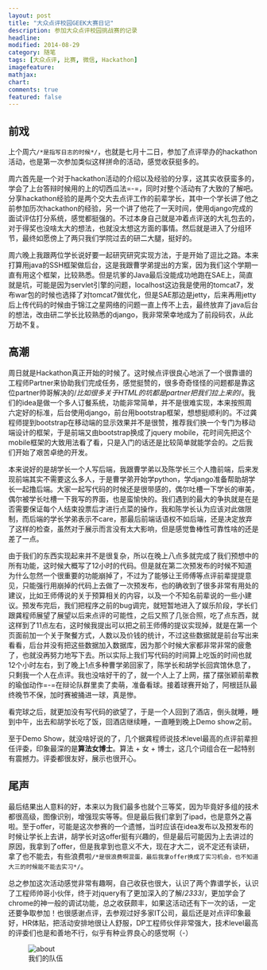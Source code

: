 ```yaml
---
layout: post
title: "大众点评校园GEEK大赛日记"
description: 参加大众点评校园挑战赛的记录
headline: 
modified: 2014-08-29
category: 随笔
tags: [大众点评, 比赛, 微信, Hackathon]
imagefeature: 
mathjax: 
chart: 
comments: true
featured: false
---
```


## 前戏

上个周六`/*是指写日志的时候*/`，也就是七月十二日，参加了点评举办的hackathon活动，也是第一次参加类似这样拼命的活动，感觉收获挺多的。

周六首先是一个对于hackathon活动的介绍以及经验的分享，这其实收获蛮多的，学会了上台答辩时候用的上的切西瓜法=-=，同时对整个活动有了大致的了解吧。分享hackathon经验的是两个交大去点评工作的前辈学长，其中一个学长讲了他之前参加历次hackathon的经验，另一个讲了他花了一天时间，使用django完成的面试评估打分系统，感觉都挺强的。不过本身自己就是冲着点评送的大礼包去的，对于得奖也没啥太大的想法，也就没太想这方面的事情。然后就是进入了分组环节，最终如愿傍上了两只我们学院过去的研二大腿，挺好的。

周六晚上我跟两位学长说好要一起研究研究实现方法，于是开始了逗比之路。本来打算用java的SSH框架做后台，这是我跟曹学弟提出的方案，因为我们这个学期一直有用这个框架，比较熟悉。但是坑爹的Java最后没能成功地跑在SAE上，简直就是坑，可能是因为servlet引擎的问题，localhost这边我是使用的tomcat7，发布war包的时候也选择了对tomcat7做优化，但是SAE那边是jetty，后来再用jetty后上传代码的时候由于锦江之星网络的问题一直上传不上去，最终放弃了java后台的想法，改由研二学长比较熟悉的django，我非常荣幸地成为了前段码农，从此万劫不复。

## 高潮

周日就是Hackathon真正开始的时候了。这时候点评很良心地派了一个很靠谱的工程师Partner来协助我们完成任务，感觉挺赞的，很多奇奇怪怪的问题都是靠这位partner帅哥解决的/*比如很多关于HTML的坑都是partner把我们拉上来的*/。我们的idea是做一个多人订餐系统，功能非常简单，并不是很难实现，本来按照周六定好的标准，后台使用django，前台用bootstrap框架，想想挺顺利的。不过龚程师提到bootstrap在移动端的显示效果并不是很赞，推荐我们换一个专门为移动端设计的框架，于是前端又由bootstrap换成了jquery mobile，花时间先把这个mobile框架的大致用法看了看，只是入门的话还是比较简单就能学会的。之后我们开始了艰苦卓绝的开发。

本来说好的是胡学长一个人写后端，我跟曹学弟以及陈学长三个人撸前端，后来发现前端其实不需要这么多人，于是曹学弟开始学python，学django准备帮助胡学长一起撸后端。大家一起写代码的时候还是很带感的，偶尔吐槽一下学长的审美，偶尔被学长吐槽一下我写的界面，也是蛮愉快的。我们遇到的最大的争执就是在是否需要保证每个人结束投票后才进行点菜的操作，我和陈学长认为应该对此做限制，而后端的学长学弟表示不care，那最后前端话语权不如后端，还是决定放弃了这样的检查，虽然对于展示而言没有太大影响，但是感觉鲁棒性可靠性啥的还是差了一点。

由于我们的东西实现起来并不是很复杂，所以在晚上八点多就完成了我们预想中的所有功能，这时候大概写了12小时的代码。但是就在第二次预发布的时候不知道为什么忽然一个很重要的功能崩掉了，不过为了能够让王师傅等点评前辈提提意见，只能强行用崩掉的代码上去做了一次预发布，也的确收到了很多非常有用处的建议，比如王师傅说的关于预算相关的内容，以及一个不知名前辈说的一些小建议。预发布完后，我们把程序之前的bug调完，就短暂地进入了娱乐阶段，学长们跟龚程师展望了展望以后来点评的可能性，之后又照了几张合照，吃了点东西，就这样到了11点左右，这时候我提出可以把之前王师傅的提议实现掉，就是在第一个页面前加一个关于聚餐方式，人数以及价钱的统计，不过这些数据就是前台写出来看看，后台并没有把这些数据加入数据库，因为那个时候大家都非常非常的疲惫了，也就没再努力地写下去。所以实际上我们写代码的时间算上吃饭的时间也就12个小时左右，到了晚上1点多种曹学弟回家了，陈学长和胡学长回宾馆休息了，只剩我一个人在点评。我也没啥好干的了，就一个人上了上网，摆了摆张颖前辈教的瑜伽动作=-=在辩论队群里卖了卖萌，准备看球。接着球赛开始了，阿根廷队最终晚节不保，加时赛被捅进一球，真是惨。

看完球之后，就更加没有写代码的欲望了，于是一个人回到了酒店，倒头就睡，睡到中午，出去和胡学长吃了饭，回酒店继续睡，一直睡到晚上Demo show之前。

至于Demo Show，就没啥好说的了，几个据龚程师说技术level最高的点评前辈担任评委，印象最深的是**算法女博士**。算法 + 女 + 博士，这几个词组合在一起特别有震撼力。评委都很友好，展示也很开心。

## 尾声

最后结果出人意料的好，本来以为我们最多也就个三等奖，因为毕竟好多组的技术都很高级，图像识别，增强现实等等。但是最后我们拿到了ipad，也是意外之喜啦。至于offer，可能是这次参赛的一个遗憾，当时应该在idea发布以及预发布的时候让学长上去讲，胡学长对这offer挺有兴趣的，但是最后可能因为上去讲过的原因，我拿到了offer，但是我拿到也意义不大，现在才大二，说不定还有读研，拿了也不能去，有些浪费啦`/*是很浪费啊混蛋，最后我拿offer换成了实习机会，也不知道大三的时候能不能去实习*/`。

总之参加这次活动感觉非常有趣啊，自己收获也很大，认识了两个靠谱学长，认识了工程师帅哥小伙伴，终于对jquery有了更加深入的了解/*2333*/，更加学会了chrome的神一般的调试功能，总之收获颇丰，如果这活动还有下一次的话，一定还要争取参加！也很感谢点评，去参观过好多家IT公司，最后还是对点评印象最好，HR体贴，把活动安排地很让人舒服，DP工程师伙伴非常强大，技术level最高的评委们也是和善地不行，似乎有种业界良心的感觉啊（*-*）

<figure>
	<img src="{{ site.url }}/images/DianPing/us.jpg" alt="about">
	<figcaption>我们的队伍</figcaption>
</figure>